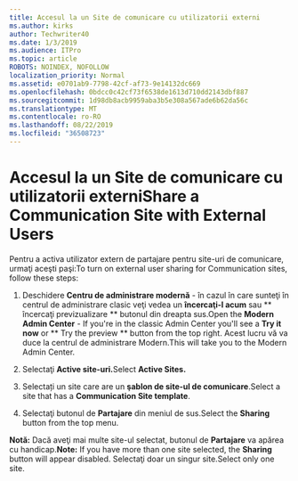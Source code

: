 ```yaml
---
title: Accesul la un Site de comunicare cu utilizatorii externi
ms.author: kirks
author: Techwriter40
ms.date: 1/3/2019
ms.audience: ITPro
ms.topic: article
ROBOTS: NOINDEX, NOFOLLOW
localization_priority: Normal
ms.assetid: e0701ab9-7798-42cf-af73-9e14132dc669
ms.openlocfilehash: 0bdcc0c42cf73f6538de1613d710dd2143dbf887
ms.sourcegitcommit: 1d98db8acb9959aba3b5e308a567ade6b62da56c
ms.translationtype: MT
ms.contentlocale: ro-RO
ms.lasthandoff: 08/22/2019
ms.locfileid: "36508723"
---
```

# <a name="share-a-communication-site-with-external-users"></a><span data-ttu-id="3dcda-102">Accesul la un Site de comunicare cu utilizatorii externi</span><span class="sxs-lookup"><span data-stu-id="3dcda-102">Share a Communication Site with External Users</span></span>

<span data-ttu-id="3dcda-103">Pentru a activa utilizator extern de partajare pentru site-uri de comunicare, urmaţi aceşti paşi:</span><span class="sxs-lookup"><span data-stu-id="3dcda-103">To turn on external user sharing for Communication sites, follow these steps:</span></span> 
  
1. <span data-ttu-id="3dcda-104">Deschidere **Centru de administrare modernă** - în cazul în care sunteţi în centrul de administrare clasic veţi vedea un **încercaţi-l acum** sau \*\* încercaţi previzualizare \*\* butonul din dreapta sus.</span><span class="sxs-lookup"><span data-stu-id="3dcda-104">Open the **Modern Admin Center** - If you're in the classic Admin Center you'll see a **Try it now** or \*\* Try the preview \*\* button from the top right.</span></span> <span data-ttu-id="3dcda-105">Acest lucru vă va duce la centrul de administrare Modern.</span><span class="sxs-lookup"><span data-stu-id="3dcda-105">This will take you to the Modern Admin Center.</span></span> 
  
2. <span data-ttu-id="3dcda-106">Selectaţi **Active site-uri.**</span><span class="sxs-lookup"><span data-stu-id="3dcda-106">Select **Active Sites.**</span></span>
  
3. <span data-ttu-id="3dcda-107">Selectați un site care are un **şablon de site-ul de comunicare**.</span><span class="sxs-lookup"><span data-stu-id="3dcda-107">Select a site that has a **Communication Site template**.</span></span> 
  
4. <span data-ttu-id="3dcda-108">Selectaţi butonul de **Partajare** din meniul de sus.</span><span class="sxs-lookup"><span data-stu-id="3dcda-108">Select the **Sharing** button from the top menu.</span></span> 
  
 <span data-ttu-id="3dcda-109">**Notă:** Dacă aveţi mai multe site-ul selectat, butonul de **Partajare** va apărea cu handicap.</span><span class="sxs-lookup"><span data-stu-id="3dcda-109">**Note:** If you have more than one site selected, the **Sharing** button will appear disabled.</span></span> <span data-ttu-id="3dcda-110">Selectaţi doar un singur site.</span><span class="sxs-lookup"><span data-stu-id="3dcda-110">Select only one site.</span></span> 
  

